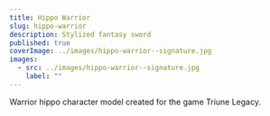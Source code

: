 ```yaml
---
title: Hippo Warrior
slug: hippo-warrior
description: Stylized fantasy sword
published: true
coverImage: ../images/hippo-warrior--signature.jpg
images:
  - src: ../images/hippo-warrior--signature.jpg
    label: ""
---
```

Warrior hippo character model created for the game Triune Legacy.